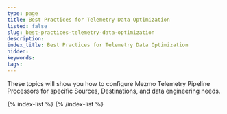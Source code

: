 ```yaml
---
type: page
title: Best Practices for Telemetry Data Optimization
listed: false
slug: best-practices-telemetry-data-optimization
description: 
index_title: Best Practices for Telemetry Data Optimization
hidden: 
keywords: 
tags: 
---
```


These topics will show you how to configure Mezmo Telemetry Pipeline Processors for specific Sources, Destinations, and data engineering needs. 

{% index-list %}
{% /index-list %}